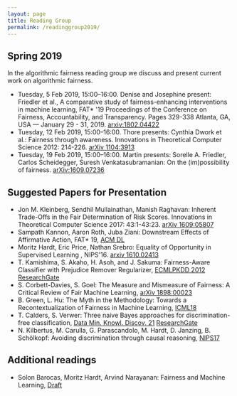 ```yaml
---
layout: page
title: Reading Group 
permalink: /readinggroup2019/
---
```

## Spring 2019

In the algorithmic fairness reading group we discuss and present current work on algorithmic fairness.

- Tuesday, 5 Feb 2019, 15:00–16:00. Denise and Josephine present: Friedler et al., A comparative study of fairness-enhancing interventions in machine learning, FAT\* '19 Proceedings of the Conference on Fairness, Accountability, and Transparency. Pages 329-338 Atlanta, GA, USA — January 29 - 31, 2019. [arxiv:1802.04422](https://arxiv.org/abs/1802.04422)
- Tuesday, 12 Feb 2019, 15:00–16:00. Thore presents: Cynthia Dwork et al.:
Fairness through awareness. Innovations in Theoretical Computer Science 2012: 214-226. [arXiv 1104:3913](https://arxiv.org/abs/1104.3913)
- Tuesday, 19 Feb 2019, 15:00–16:00. Martin presents:  Sorelle A. Friedler, Carlos Scheidegger, Suresh Venkatasubramanian: On the (im)possibility of fairness. [arXiv:1609.07236](https://arxiv.org/abs/1609.07236)

## Suggested Papers for Presentation

- Jon M. Kleinberg, Sendhil Mullainathan, Manish Raghavan: Inherent Trade-Offs in the Fair Determination of Risk Scores. Innovations in Theoretical Computer Science 2017: 43:1-43:23. [arXiv 1609:05807](https://arxiv.org/abs/1609.05807)
- Sampath Kannon, Aaron Roth, Juba Ziani: Downstream Effects of Affirmative Action, FAT\* 19, [ACM DL](https://dl.acm.org/authorize.cfm?key=N675475)
- Moritz Hardt, Eric Price, Nathan Srebro: Equality of Opportunity in Supervised Learning
, NIPS'16. [arxiv 1610.02413](https://arxiv.org/abs/1610.02413)
- T. Kamishima, S. Akaho, H. Asoh, and J. Sakuma: Fairness-Aware Classifier with Prejudice Remover Regularizer, [ECMLPKDD 2012](https://link.springer.com/chapter/10.1007/978-3-642-33486-3_3) [ResearchGate](https://www.researchgate.net/publication/262176212_Fairness-Aware_Classifier_with_Prejudice_Remover_Regularizer)
- S. Corbett-Davies, S. Goel: The Measure and Mismeasure of Fairness: A Critical Review of Fair Machine Learning, [arXiv 1898:00023](https://arxiv.org/abs/1808.00023)
- B. Green, L. Hu: The Myth in the Methodology: Towards a Recontextualization of Fairness in Machine Learning, [ICML18](https://econcs.seas.harvard.edu/files/econcs/files/green_icml18.pdf) 
-  T. Calders, S. Verwer: Three naive Bayes approaches for discrimination-free classification, [Data Min. Knowl. Discov. 21](https://link.springer.com/article/10.1007%2Fs10618-010-0190-x) [ResearchGate](https://www.researchgate.net/publication/220451718_Three_naive_Bayes_approaches_for_discrimination-free_classification) 
- N. Kilbertus, M. Carulla, G. Parascandolo, M. Hardt, D. Janzing, B. Schölkopf: Avoiding discrimination through causal reasoning, [NIPS17](http://papers.nips.cc/paper/6668-avoiding-discrimination-through-causal-reasoning.pdf)

## Additional readings

- Solon Barocas, Moritz Hardt, Arvind Narayanan: Fairness and Machine Learning, [Draft](https://fairmlbook.org/pdf/fairmlbook.pdf)

